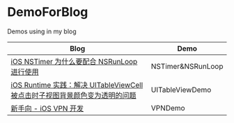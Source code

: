 # DemoForBlog

Demos using in my blog

Blog | Demo
------ | ------
[iOS NSTimer 为什么要配合 NSRunLoop 进行使用](http://kevinfang.top/2016/11/01/iOS_NSTimer为什么要配合NSRunLoop进行使用/) | NSTimer&NSRunLoop
[iOS Runtime 实践：解决 UITableViewCell 被点击时子视图背景颜色变为透明的问题](http://kevinfang.top/2016/11/16/iOS_Runtime实践：解决UITableViewCell被点击时子视图背景颜色变为透明的问题/) | UITableViewDemo
[新手向 - iOS VPN 开发](http://kevinfang.top/2017/01/03/新手向-iOS_VPN开发/) | VPNDemo

